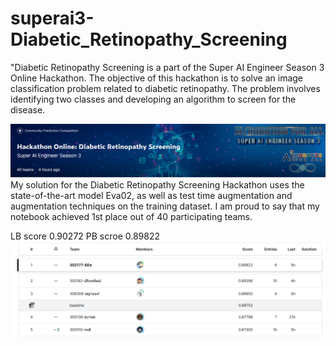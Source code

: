 # superai3-Diabetic_Retinopathy_Screening
"Diabetic Retinopathy Screening is a part of the Super AI Engineer Season 3 Online Hackathon. The objective of this hackathon is to solve an image classification problem related to diabetic retinopathy. The problem involves identifying two classes and developing an algorithm to screen for the disease.


![alt text](head.png)
My solution for the Diabetic Retinopathy Screening Hackathon uses the state-of-the-art model Eva02, as well as test time augmentation and augmentation techniques on the training dataset. I am proud to say that my notebook achieved 1st place out of 40 participating teams.



LB score 0.90272
PB scroe 0.89822
![alt text](leaderboard.png)
